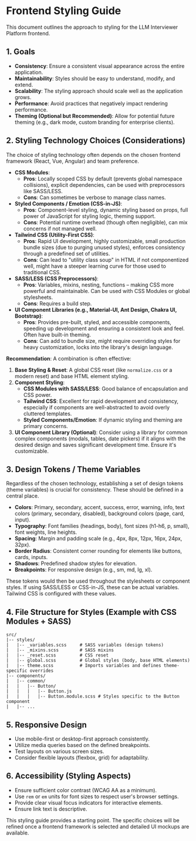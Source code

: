 # Frontend Styling Guide

This document outlines the approach to styling for the LLM Interviewer Platform frontend.

## 1. Goals

*   **Consistency**: Ensure a consistent visual appearance across the entire application.
*   **Maintainability**: Styles should be easy to understand, modify, and extend.
*   **Scalability**: The styling approach should scale well as the application grows.
*   **Performance**: Avoid practices that negatively impact rendering performance.
*   **Theming (Optional but Recommended)**: Allow for potential future theming (e.g., dark mode, custom branding for enterprise clients).

## 2. Styling Technology Choices (Considerations)

The choice of styling technology often depends on the chosen frontend framework (React, Vue, Angular) and team preference.

*   **CSS Modules**:
    *   **Pros**: Locally scoped CSS by default (prevents global namespace collisions), explicit dependencies, can be used with preprocessors like SASS/LESS.
    *   **Cons**: Can sometimes be verbose to manage class names.
*   **Styled Components / Emotion (CSS-in-JS)**:
    *   **Pros**: Component-level styling, dynamic styling based on props, full power of JavaScript for styling logic, theming support.
    *   **Cons**: Potential runtime overhead (though often negligible), can mix concerns if not managed well.
*   **Tailwind CSS (Utility-First CSS)**:
    *   **Pros**: Rapid UI development, highly customizable, small production bundle sizes (due to purging unused styles), enforces consistency through a predefined set of utilities.
    *   **Cons**: Can lead to "utility class soup" in HTML if not componentized well, might have a steeper learning curve for those used to traditional CSS.
*   **SASS/LESS (CSS Preprocessors)**:
    *   **Pros**: Variables, mixins, nesting, functions – making CSS more powerful and maintainable. Can be used with CSS Modules or global stylesheets.
    *   **Cons**: Requires a build step.
*   **UI Component Libraries (e.g., Material-UI, Ant Design, Chakra UI, Bootstrap)**:
    *   **Pros**: Provides pre-built, styled, and accessible components, speeding up development and ensuring a consistent look and feel. Often have built-in theming.
    *   **Cons**: Can add to bundle size, might require overriding styles for heavy customization, locks into the library's design language.

**Recommendation**:
A combination is often effective:
1.  **Base Styling & Reset**: A global CSS reset (like `normalize.css` or a modern reset) and base HTML element styling.
2.  **Component Styling**:
    *   **CSS Modules with SASS/LESS**: Good balance of encapsulation and CSS power.
    *   **Tailwind CSS**: Excellent for rapid development and consistency, especially if components are well-abstracted to avoid overly cluttered templates.
    *   **Styled Components/Emotion**: If dynamic styling and theming are primary concerns.
3.  **UI Component Library (Optional)**: Consider using a library for common complex components (modals, tables, date pickers) if it aligns with the desired design and saves significant development time. Ensure it's customizable.

## 3. Design Tokens / Theme Variables

Regardless of the chosen technology, establishing a set of design tokens (theme variables) is crucial for consistency. These should be defined in a central place.

*   **Colors**: Primary, secondary, accent, success, error, warning, info, text colors (primary, secondary, disabled), background colors (page, card, input).
*   **Typography**: Font families (headings, body), font sizes (h1-h6, p, small), font weights, line heights.
*   **Spacing**: Margin and padding scale (e.g., 4px, 8px, 12px, 16px, 24px, 32px).
*   **Border Radius**: Consistent corner rounding for elements like buttons, cards, inputs.
*   **Shadows**: Predefined shadow styles for elevation.
*   **Breakpoints**: For responsive design (e.g., sm, md, lg, xl).

These tokens would then be used throughout the stylesheets or component styles. If using SASS/LESS or CSS-in-JS, these can be actual variables. Tailwind CSS is configured with these values.

## 4. File Structure for Styles (Example with CSS Modules + SASS)

```
src/
|-- styles/
|   |-- _variables.scss     # SASS variables (design tokens)
|   |-- _mixins.scss        # SASS mixins
|   |-- _reset.scss         # CSS reset
|   |-- global.scss         # Global styles (body, base HTML elements)
|   |-- theme.scss          # Imports variables and defines theme-specific overrides
|-- components/
|   |-- common/
|   |   |-- Button/
|   |   |   |-- Button.js
|   |   |   |-- Button.module.scss # Styles specific to the Button component
|   |-- ...
```

## 5. Responsive Design

*   Use mobile-first or desktop-first approach consistently.
*   Utilize media queries based on the defined breakpoints.
*   Test layouts on various screen sizes.
*   Consider flexible layouts (flexbox, grid) for adaptability.

## 6. Accessibility (Styling Aspects)

*   Ensure sufficient color contrast (WCAG AA as a minimum).
*   Use `rem` or `em` units for font sizes to respect user's browser settings.
*   Provide clear visual focus indicators for interactive elements.
*   Ensure link text is descriptive.

This styling guide provides a starting point. The specific choices will be refined once a frontend framework is selected and detailed UI mockups are available.
